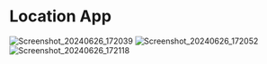 # Location App

![Screenshot_20240626_172039](https://github.com/yair-shtern/Android-Kotlin-Course/assets/101128645/2ba7f08a-bae5-4673-a4a8-95ebe10e2f32)
![Screenshot_20240626_172052](https://github.com/yair-shtern/Android-Kotlin-Course/assets/101128645/cd67bebf-e718-4519-abbf-527dbb883636)
![Screenshot_20240626_172118](https://github.com/yair-shtern/Android-Kotlin-Course/assets/101128645/9ebb4c6c-37db-4670-8442-61106dead6f5)
